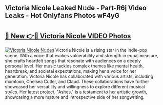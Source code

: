 ## Victoria Nicole Le𝚊ked N𝚞de - Part-R6j Video Le𝚊ks - Hot Onlyf𝚊ns Photos wF4yG

# <h2><a href="http://ac27758.deff.icu/?id=Victoria+Nicole">🔗 New 👉🔴 Victoria Nicole VIDEO Photos</a></h2>

[![Victoria Nicole N𝚞des](https://i.imgur.com/rIISA9y.gif)](http://ac27758.deff.icu/?id=Victoria+Nicole)
Victoria Nicole is a rising star in the indie-pop scene. With a voice that evokes vulnerability and strength in equal measure, she crafts heartfelt songs that resonate with audiences on a deeply personal level. Her music tackles complex themes like mental health, heartbreak, and societal expectations, making her a voice for her generation. Victoria Nicole has collaborated with various artists, including mxmtoon, Chelsea Cutler, and Claud. These collaborations have further showcased her versatility and willingness to explore different musical styles. Her latest project, "Ashes," is a testament to her artistic growth, showcasing a more mature and introspective side of her songwriting.

